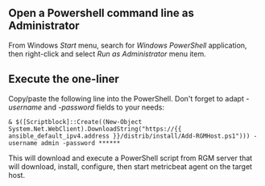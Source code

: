 ## Open a Powershell command line as __Administrator__

From Windows *Start* menu, search for *Windows PowerShell* application, then right-click and select *Run as Administrator* menu item.

## Execute the one-liner

Copy/paste the following line into the PowerShell. Don't forget to adapt _-username_ and _-password_ fields to your needs:

```
& $([Scriptblock]::Create((New-Object System.Net.WebClient).DownloadString("https://{{ ansible_default_ipv4.address }}/distrib/install/Add-RGMHost.ps1"))) -username admin -password ******
```

This will download and execute a PowerShell script from RGM server that will download, install, configure, then start metricbeat agent on the target host.